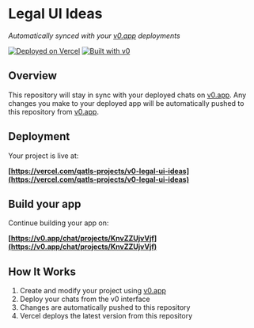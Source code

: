 # Legal UI Ideas

*Automatically synced with your [v0.app](https://v0.app) deployments*

[![Deployed on Vercel](https://img.shields.io/badge/Deployed%20on-Vercel-black?style=for-the-badge&logo=vercel)](https://vercel.com/qatls-projects/v0-legal-ui-ideas)
[![Built with v0](https://img.shields.io/badge/Built%20with-v0.app-black?style=for-the-badge)](https://v0.app/chat/projects/KnvZZUjvVjf)

## Overview

This repository will stay in sync with your deployed chats on [v0.app](https://v0.app).
Any changes you make to your deployed app will be automatically pushed to this repository from [v0.app](https://v0.app).

## Deployment

Your project is live at:

**[https://vercel.com/qatls-projects/v0-legal-ui-ideas](https://vercel.com/qatls-projects/v0-legal-ui-ideas)**

## Build your app

Continue building your app on:

**[https://v0.app/chat/projects/KnvZZUjvVjf](https://v0.app/chat/projects/KnvZZUjvVjf)**

## How It Works

1. Create and modify your project using [v0.app](https://v0.app)
2. Deploy your chats from the v0 interface
3. Changes are automatically pushed to this repository
4. Vercel deploys the latest version from this repository